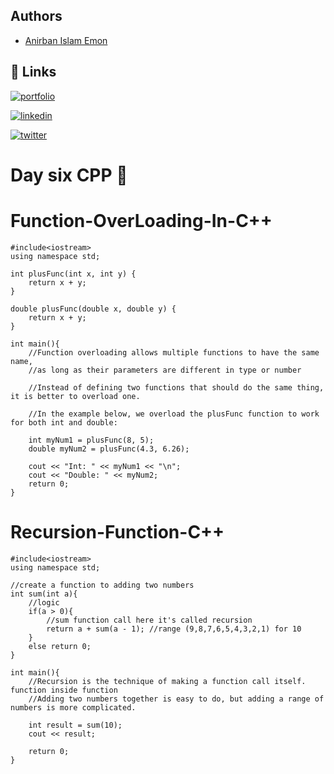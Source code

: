 
## Authors

- [Anirban Islam Emon ](https://dev-anirban.me/)

 
## 🔗 Links

[![portfolio](https://img.shields.io/badge/my_portfolio-000?style=for-the-badge&logo=ko-fi&logoColor=white)](https://dev-anirban.me/)

[![linkedin](https://img.shields.io/badge/linkedin-0A66C2?style=for-the-badge&logo=linkedin&logoColor=white)](https://www.linkedin.com/in/anirban-islam/)

[![twitter](https://img.shields.io/badge/twitter-1DA1F2?style=for-the-badge&logo=twitter&logoColor=white)](https://x.com/Anirban_Islam_)



# Day six CPP 🎈

# Function-OverLoading-In-C++
    #include<iostream>
    using namespace std;

    int plusFunc(int x, int y) {
        return x + y;
    }

    double plusFunc(double x, double y) {
        return x + y;
    }

    int main(){
        //Function overloading allows multiple functions to have the same name,
        //as long as their parameters are different in type or number

        //Instead of defining two functions that should do the same thing, it is better to overload one.

        //In the example below, we overload the plusFunc function to work for both int and double:

        int myNum1 = plusFunc(8, 5);
        double myNum2 = plusFunc(4.3, 6.26);

        cout << "Int: " << myNum1 << "\n";
        cout << "Double: " << myNum2;
        return 0;
    }


# Recursion-Function-C++

    #include<iostream>
    using namespace std;

    //create a function to adding two numbers
    int sum(int a){
        //logic
        if(a > 0){
            //sum function call here it's called recursion
            return a + sum(a - 1); //range (9,8,7,6,5,4,3,2,1) for 10
        }
        else return 0;
    }

    int main(){
        //Recursion is the technique of making a function call itself. function inside function
        //Adding two numbers together is easy to do, but adding a range of numbers is more complicated.

        int result = sum(10);
        cout << result;

        return 0;
    }






